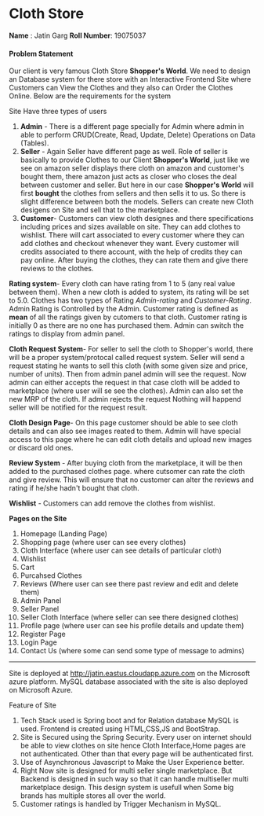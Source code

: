 
# Cloth Store 

**Name** : Jatin Garg
**Roll Number**: 19075037

#### Problem Statement

Our client is very famous Cloth Store **Shopper's World**. We need to design an Database system for there store with an Interactive Frontend Site where Customers can View the Clothes and they also can Order the Clothes Online. Below are the requirements for the system

Site Have three types of users
1.  **Admin** - There is a different page specially for Admin where admin in able to perform CRUD(Create, Read, Update, Delete) Operations on Data (Tables).
2.  **Seller** - Again Seller have different page as well. Role of seller is basically to provide Clothes to our Client **Shopper's World**, just like we see on amazon seller displays there cloth on amazon and customer's bought them, there amazon just acts as closer who closes the deal between customer and seller. But here in our case **Shopper's World** will first **bought** the clothes from sellers and then sells it to us. So there is slight difference between both the models. Sellers can create new Cloth desigens on Site and sell that to the marketplace.
3. **Customer**- Customers can view cloth designes and there specifications including prices and sizes available on site. They can add clothes to wishlist. There will cart associated to every customer where they can add clothes and checkout whenever they want. Every customer will credits associated to there account, with the help of credits they can pay online. After buying the clothes, they can rate them and give there reviews to the clothes.

**Rating system**- Every cloth can have rating from 1 to 5 (any real value between them). When a new cloth is added to system, its rating will be set to 5.0. Clothes has two types of Rating *Admin-rating* and *Customer-Rating*.  Admin Rating is Controlled by the Admin. Customer rating is defined as **mean** of all the ratings given by cutomers to that cloth. Customer rating is initially 0 as there are no one has purchased them. Admin can switch the ratings to display from admin panel.

**Cloth Request System**- For seller to sell the cloth to Shopper's world, there will be a proper system/protocal called request system. Seller will send a request stating he wants to sell this cloth (with some given size and price, number of units). Then from admin panel admin will see the request. Now admin can either accepts the request in that case cloth will be added to marketplace (where user will se see the clothes). Admin can also set the new MRP of the cloth. If admin rejects the request Nothing will happend seller will be notified for the request result.

**Cloth Design Page**- On this page customer should be able to see cloth details and can also see images reated to them. Admin will have special access to this page where he can edit cloth details and upload new images or discard old ones.


**Review System** - After buying cloth from the marketplace, it will be then added to the purchased clothes page. where cutsomer can rate the cloth and give review. This will ensure that no customer can alter the reviews and rating if he/she hadn't bought that cloth.

**Wishlist** - Customers can add remove the clothes from wishlist.





**Pages on the Site**
1. Homepage (Landing Page)
2. Shopping page (where user can see every clothes)
3. Cloth Interface (where user can see details of particular cloth)
4. Wishlist
5. Cart
6. Purcahsed Clothes
7. Reviews (Where user can see there past review and edit and delete them)
8. Admin Panel 
9. Seller Panel
10. Seller Cloth Interface (where seller can see there designed clothes)
11. Profile page (where user can see his profile details and update them)
12. Register Page
13. Login Page
14. Contact Us (where some can send some type of message to admins)

****
Site is deployed at  http://jatin.eastus.cloudapp.azure.com on the Microsoft azure platform. MySQL database associated with the site is also deployed on Microsoft Azure.

Feature of Site
1. Tech Stack used is Spring boot and for Relation database MySQL is used. Frontend is created using HTML,CSS,JS and BootStrap.
2. Site is Secured using the Spring Security. Every user on internet should be able to view clothes on site hence Cloth Interface,Home pages are not authenticated. Other than that every page will be authenticated first.
3. Use of Asynchronous Javascript to Make the User Experience better.
4. Right Now site is designed for multi seller single marketplace. But Backend is designed in such way so that it can handle multiseller multi marketplace design. This design system is usefull when Some big brands has multiple stores all over the world.
5. Customer ratings is handled by Trigger Mechanism in MySQL.








